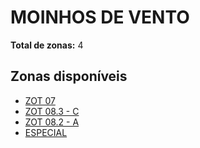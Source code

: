 # MOINHOS DE VENTO

**Total de zonas:** 4

## Zonas disponíveis

- [ZOT 07](./zot-07.md)
- [ZOT 08.3 - C](./zot-083---c.md)
- [ZOT 08.2 - A](./zot-082---a.md)
- [ESPECIAL](./especial.md)